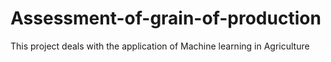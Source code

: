 # Assessment-of-grain-of-production
This project deals with the application of Machine learning in Agriculture

